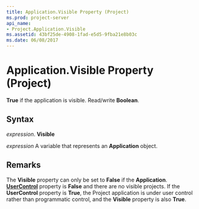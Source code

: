 ```yaml
---
title: Application.Visible Property (Project)
ms.prod: project-server
api_name:
- Project.Application.Visible
ms.assetid: 43bf25de-4908-1fad-e5d5-9fba21e8b03c
ms.date: 06/08/2017
---
```



# Application.Visible Property (Project)

 **True** if the application is visible. Read/write **Boolean**.


## Syntax

 _expression_. **Visible**

 _expression_ A variable that represents an **Application** object.


## Remarks

The  **Visible** property can only be set to **False** if the **Application**. **[UserControl](application-usercontrol-property-project.md)** property is **False** and there are no visible projects. If the **UserControl** property is **True**, the Project application is under user control rather than programmatic control, and the **Visible** property is also **True**.


